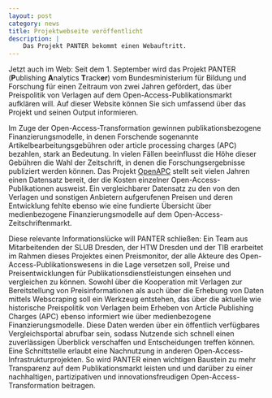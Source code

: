 ```yaml
---
layout: post
category: news
title: Projektwebseite veröffentlicht
description: |
    Das Projekt PANTER bekommt einen Webauftritt.
---
```

Jetzt auch im Web: Seit dem 1. September wird das Projekt PANTER (**P**ublishing **A**nalytics **T**rack**er**) vom Bundesministerium für Bildung und Forschung für einen Zeitraum von zwei Jahren gefördert, das über Preispolitik von Verlagen auf dem Open-Access-Publikationsmarkt aufklären will. Auf dieser Website können Sie sich umfassend über das Projekt und seinen Output informieren.

Im Zuge der Open-Access-Transformation gewinnen publikationsbezogene Finanzierungsmodelle, in denen Forschende sogenannte Artikelbearbeitungsgebühren oder article processing charges (APC) bezahlen, stark an Bedeutung. In vielen Fällen beeinflusst die Höhe dieser Gebühren die Wahl der Zeitschrift, in denen die Forschungsergebnisse publiziert werden können. Das Projekt [OpenAPC](https://openapc.net/) stellt seit vielen Jahren einen Datensatz bereit, der die Kosten einzelner Open-Access-Publikationen ausweist. Ein vergleichbarer Datensatz zu den von den Verlagen und sonstigen Anbietern aufgerufenen Preisen und deren Entwicklung fehlte ebenso wie eine fundierte Übersicht über medienbezogene Finanzierungsmodelle auf dem Open-Access-Zeitschriftenmarkt.

Diese relevante Informationslücke will PANTER schließen: Ein Team aus Mitarbeitenden der SLUB Dresden, der HTW Dresden und der TIB erarbeitet im Rahmen dieses Projektes einen Preismonitor, der alle Akteure des Open-Access-Publikationswesens in die Lage versetzen soll, Preise und Preisentwicklungen für Publikationsdienstleistungen einsehen und vergleichen zu können. Sowohl über die Kooperation mit Verlagen zur Bereitstellung von Preisinformationen als auch über die Erhebung von Daten mittels Webscraping soll ein Werkzeug entstehen, das über die aktuelle wie historische Preispolitik von Verlagen beim Erheben von Article Publishing Charges (APC) ebenso informiert wie über medienbezogene Finanzierungsmodelle. Diese Daten werden über ein öffentlich verfügbares Vergleichsportal abrufbar sein, sodass Nutzende sich schnell einen zuverlässigen Überblick verschaffen und Entscheidungen treffen können. Eine Schnittstelle erlaubt eine Nachnutzung in anderen Open-Access-Infrastrukturprojekten. So wird PANTER einen wichtigen Baustein zu mehr Transparenz auf dem Publikationsmarkt leisten und und darüber zu einer nachhaltigen, partizipativen und innovationsfreudigen Open-Access-Transformation beitragen.
